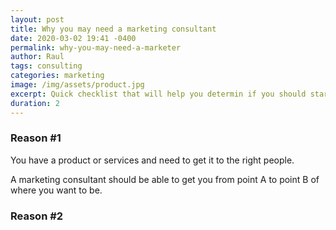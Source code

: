 ```yaml
---
layout: post
title: Why you may need a marketing consultant
date: 2020-03-02 19:41 -0400
permalink: why-you-may-need-a-marketer
author: Raul
tags: consulting
categories: marketing
image: /img/assets/product.jpg
excerpt: Quick checklist that will help you determin if you should start looking for a marketing consultant.
duration: 2
---
```


### Reason #1

You have a product or services and need to get it to the right people.

A marketing consultant should be able to get you from point A to point B of where you want to be. 

### Reason #2
